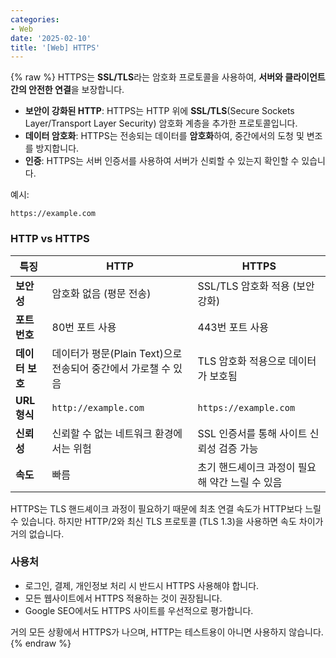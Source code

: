 ```yaml
---
categories:
- Web
date: '2025-02-10'
title: '[Web] HTTPS'
---
```


{% raw %}
HTTPS는 **SSL/TLS**라는 암호화 프로토콜을 사용하여, **서버와 클라이언트 간의 안전한 연결**을 보장합니다.

- **보안이 강화된 HTTP**: HTTPS는 HTTP 위에 **SSL/TLS**(Secure Sockets Layer/Transport Layer Security) 암호화 계층을 추가한 프로토콜입니다.
- **데이터 암호화**: HTTPS는 전송되는 데이터를 **암호화**하여, 중간에서의 도청 및 변조를 방지합니다.
- **인증**: HTTPS는 서버 인증서를 사용하여 서버가 신뢰할 수 있는지 확인할 수 있습니다.

예시:
```
https://example.com
```

### HTTP vs HTTPS
|특징|**HTTP**|**HTTPS**|
|---|---|---|
|**보안성**|암호화 없음 (평문 전송)|SSL/TLS 암호화 적용 (보안 강화)|
|**포트 번호**|80번 포트 사용|443번 포트 사용|
|**데이터 보호**|데이터가 평문(Plain Text)으로 전송되어 중간에서 가로챌 수 있음|TLS 암호화 적용으로 데이터가 보호됨|
|**URL 형식**|`http://example.com`|`https://example.com`|
|**신뢰성**|신뢰할 수 없는 네트워크 환경에서는 위험|SSL 인증서를 통해 사이트 신뢰성 검증 가능|
|**속도**|빠름|초기 핸드셰이크 과정이 필요해 약간 느릴 수 있음|

HTTPS는 TLS 핸드셰이크 과정이 필요하기 때문에 최초 연결 속도가 HTTP보다 느릴 수 있습니다. 하지만 HTTP/2와 최신 TLS 프로토콜 (TLS 1.3)을 사용하면 속도 차이가 거의 없습니다.

### 사용처
- 로그인, 결제, 개인정보 처리 시 반드시 HTTPS 사용해야 합니다.  
- 모든 웹사이트에서 HTTPS 적용하는 것이 권장됩니다.
- Google SEO에서도 HTTPS 사이트를 우선적으로 평가합니다.

거의 모든 상황에서 HTTPS가 나으며, HTTP는 테스트용이 아니면 사용하지 않습니다.
{% endraw %}